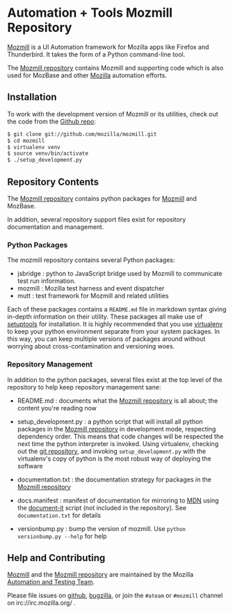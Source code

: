 # Automation + Tools Mozmill Repository

[Mozmill](https://developer.mozilla.org/en/Mozmill) is a UI Automation
framework for Mozilla apps like Firefox and Thunderbird. It takes the form of a
Python command-line tool.

The [Mozmill repository](http://github.com/mozilla/mozmill)
contains Mozmill and supporting code which is also used for MozBase
and other [Mozilla](http://mozilla.org/) automation efforts.


## Installation

To work with the development version of Mozmill or its utilities, check out the code
from the [Github repo](http://github.com/mozilla/mozmill):

```sh
$ git clone git://github.com/mozilla/mozmill.git
$ cd mozmill
$ virtualenv venv
$ source venv/bin/activate
$ ./setup_development.py
```


## Repository Contents

The [Mozmill repository](http://github.com/mozilla/mozmill)
contains python packages for
[Mozmill](https://developer.mozilla.org/en/Mozmill)
and MozBase.

In addition, several repository support files exist for repository
documentation and management.


### Python Packages

The mozmill repository contains several Python packages:

- jsbridge : python to JavaScript bridge used by Mozmill to communicate test run information.
- mozmill : Mozilla test harness and event dispatcher
- mutt : test framework for Mozmill and related utilities

Each of these packages contains a `README.md` file in markdown syntax
giving in-depth information on their utility.  These packages all make
use of
[setuptools](http://peak.telecommunity.com/DevCenter/setuptools)
for installation.  It is highly recommended that you use
[virtualenv](http://www.virtualenv.org/) to keep your python
environment separate from your system packages.  In this way, you can
keep multiple versions of packages around without worrying about
cross-contamination and versioning woes.


### Repository Management

In addition to the python packages, several files exist at the top
level of the repository to help keep repository management sane:

- README.md : documents what the [Mozmill repository](http://github.com/mozilla/mozmill)
  is all about; the content you're reading now

- setup_development.py : a python script that will install all python
  packages in the [Mozmill repository](http://github.com/mozilla/mozmill)
  in development mode, respecting dependency order.  This means that
  code changes will be respected the next time the python interpreter
  is invoked. Using virtualenv, checking out the
  [git repository](http://github.com/mozilla/mozmill), and
  invoking `setup_development.py` with the virtualenv's copy of python
  is the most robust way of deploying the software

- documentation.txt : the documentation strategy for packages in the
  [Mozmill repository](http://github.com/mozilla/mozmill)

- docs.manifest : manifest of documentation for mirroring to 
  [MDN](https://developer.mozilla.org/) using the 
  [document-it](http://k0s.org/mozilla/hg/DocumentIt) script (not 
  included in the repository).  See `documentation.txt` for details

- versionbump.py : bump the version of mozmill. Use ``python versionbump.py --help`` for help

## Help and Contributing

[Mozmill](https://developer.mozilla.org/en/Mozmill) and the
[Mozmill repository](http://github.com/mozilla/mozmill) are
maintained by the Mozilla 
[Automation and Testing Team](https://wiki.mozilla.org/Auto-tools).

Please file issues on
[github](http://github.com/mozilla/mozmill),
[bugzilla](https://bugzilla.mozilla.org/enter_bug.cgi?product=Testing&component=Mozmill),
or join the `#ateam` or `#mozmill` channel on irc://irc.mozilla.org/ .
